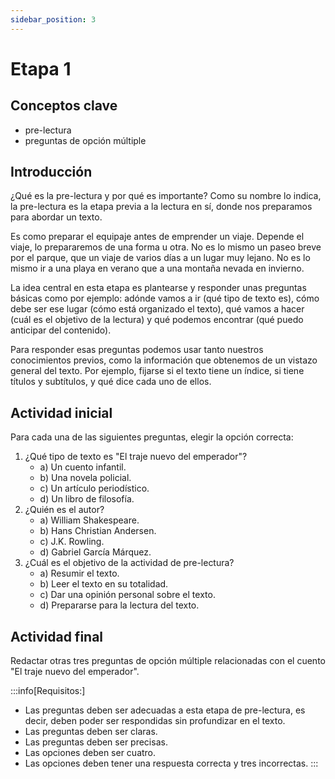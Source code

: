 ```yaml
---
sidebar_position: 3
---
```


# Etapa 1

## Conceptos clave

- pre-lectura
- preguntas de opción múltiple

## Introducción

¿Qué es la pre-lectura y por qué es importante? Como su nombre lo indica, la pre-lectura es la etapa previa a la lectura en sí, donde nos preparamos para abordar un texto.

Es como preparar el equipaje antes de emprender un viaje. Depende el viaje, lo prepararemos de una forma u otra. No es lo mismo un paseo breve por el parque, que un viaje de varios días a un lugar muy lejano. No es lo mismo ir a una playa en verano que a una montaña nevada en invierno.

La idea central en esta etapa es plantearse y responder unas preguntas básicas como por ejemplo: adónde vamos a ir (qué tipo de texto es), cómo debe ser ese lugar (cómo está organizado el texto), qué vamos a hacer (cuál es el objetivo de la lectura) y qué podemos encontrar (qué puedo anticipar del contenido).

Para responder esas preguntas podemos usar tanto nuestros conocimientos previos, como la información que obtenemos de un vistazo general del texto. Por ejemplo, fijarse si el texto tiene un índice, si tiene títulos y subtítulos, y qué dice cada uno de ellos.

## Actividad inicial

Para cada una de las siguientes preguntas, elegir la opción correcta:

1. ¿Qué tipo de texto es "El traje nuevo del emperador"?
    - a) Un cuento infantil.
    - b) Una novela policial.
    - c) Un artículo periodístico.
    - d) Un libro de filosofía.
2. ¿Quién es el autor?
    - a) William Shakespeare.
    - b) Hans Christian Andersen.
    - c) J.K. Rowling.
    - d) Gabriel García Márquez.
3. ¿Cuál es el objetivo de la actividad de pre-lectura?
    - a) Resumir el texto.
    - b) Leer el texto en su totalidad.
    - c) Dar una opinión personal sobre el texto.
    - d) Prepararse para la lectura del texto.

## Actividad final

Redactar otras tres preguntas de opción múltiple relacionadas con el cuento "El traje nuevo del emperador".

:::info[Requisitos:]

- Las preguntas deben ser adecuadas a esta etapa de pre-lectura, es decir, deben poder ser respondidas sin profundizar en el texto.
- Las preguntas deben ser claras.
- Las preguntas deben ser precisas.
- Las opciones deben ser cuatro.
- Las opciones deben tener una respuesta correcta y tres incorrectas.
:::
